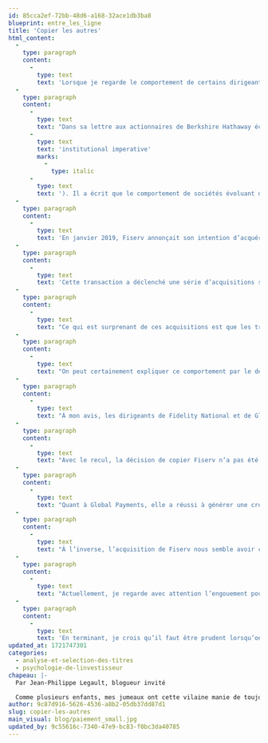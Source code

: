 ```yaml
---
id: 85cca2ef-72bb-48d6-a168-32ace1db3ba8
blueprint: entre_les_ligne
title: 'Copier les autres'
html_content:
  -
    type: paragraph
    content:
      -
        type: text
        text: 'Lorsque je regarde le comportement de certains dirigeants d’entreprises, je réalise que ce désir de copier les autres ne semble pas toujours s’estomper avec le temps. Il se manifeste certainement de façon différente, mais demeure souvent présent.'
  -
    type: paragraph
    content:
      -
        type: text
        text: "Dans sa lettre aux actionnaires de Berkshire Hathaway écrite en 1989, Warren Buffett nommait ce phénomène l’ «\_impératif institutionnel\_» ("
      -
        type: text
        text: 'institutional imperative'
        marks:
          -
            type: italic
      -
        type: text
        text: '). Il a écrit que le comportement de sociétés évoluant dans une même industrie sera souvent imité sans grande réflexion. C’est souvent le cas lorsqu’une société annonce une acquisition importante. L’histoire impliquant Fiserv (FI), Fidelity National Services (FIS) et Global Payments (GPN), trois sociétés évoluant dans l’industrie des paiements, est patent.'
  -
    type: paragraph
    content:
      -
        type: text
        text: 'En janvier 2019, Fiserv annonçait son intention d’acquérir la société First Data. Cette acquisition majeure de 39 milliards de dollars US lui permettait d’étendre son offre de services dans un tout nouveau segment, celui de l’acceptation de paiements. Fiserv devenait ainsi un joueur mondial important offrant des solutions dans plusieurs domaines de l’industrie des paiements.'
  -
    type: paragraph
    content:
      -
        type: text
        text: 'Cette transaction a déclenché une série d’acquisitions similaires. En mars 2019, Fidelity National s’entendait pour acquérir la société Worldpay; en mai 2019, Global Payments s’entendait pour acquérir TSYS.'
  -
    type: paragraph
    content:
      -
        type: text
        text: "Ce qui est surprenant de ces acquisitions est que les trois sociétés concurrentes ont acquis des sociétés complémentaires très similaires. De plus, les dates de transaction étaient rapprochées. Cette histoire me donne l’impression que Fidelity National et Global Payments ont littéralement imité Fiserv. Elles ont acheté la « même chose\_», pratiquement en même temps."
  -
    type: paragraph
    content:
      -
        type: text
        text: "On peut certainement expliquer ce comportement par le désir de demeurer compétitif. Toutefois, je me questionne sur le bien-fondé de ces acquisitions. Étaient-elles rationnelles? Ont-elles été faites avec un sentiment d’urgence? Le prix payé était-il juste? Selon mon analyse, Fiserv a payé près de 12,0 fois les bénéfices d’exploitation, alors que Fidelity National et Global Payments ont payé près de 50\_% plus cher, soit des multiples respectifs de 19,0 fois et 17,0."
  -
    type: paragraph
    content:
      -
        type: text
        text: "À mon avis, les dirigeants de Fidelity National et de Global Payments ont subi une immense pression – une pression «\_institutionnelle\_». Imaginez que vous êtes le dirigeant de Fidelity National ou de Global Payments et que vous optez de ne pas suivre Fiserv. Vous vous retrouverez dans une bien mauvaise position si l’acquisition de Fiserv devient un succès fulgurant. À bien y penser, qui peut reprocher aux dirigeants d’avoir effectué une méga acquisition si tout le monde en fait une? Voilà une belle façon de conserver son emploi non?"
  -
    type: paragraph
    content:
      -
        type: text
        text: "Avec le recul, la décision de copier Fiserv n’a pas été un succès. Fidelity National a récemment annoncé qu’elle avait revendu la moitié de Worldpay, avouant que cette acquisition avait été un échec. En 2019, elle avait payé près de 43,0\_milliards de dollars US, alors que la récente vente établit désormais sa valeur à près de 18,5 milliards US, une perte d’un peu plus de 50\_%. Sans surprise, les performances financière et boursière de Fidelity National ont été décevantes. La veille de l’annonce de l’acquisition, le titre se négociait à 109\_$; quatre ans plus tard, il se négocie à 58 $."
  -
    type: paragraph
    content:
      -
        type: text
        text: "Quant à Global Payments, elle a réussi à générer une croissance des bénéfices qui ne s’est toutefois pas reflétée dans son cours boursier. La veille de l’annonce, le titre se négociait à 148\_$ comparativement à 128\_$ aujourd’hui."
  -
    type: paragraph
    content:
      -
        type: text
        text: "À l’inverse, l’acquisition de Fiserv nous semble avoir connu un meilleur succès alors que les bénéfices ont plus que doublé depuis l’acquisition. Qui plus est, le cours boursier est passé de 75\_$ la veille de l’annonce à plus de 126\_$ aujourd’hui."
  -
    type: paragraph
    content:
      -
        type: text
        text: "Actuellement, je regarde avec attention l’engouement pour le secteur de l’intelligence artificielle. Selon moi, il ne serait pas surprenant de voir plusieurs sociétés réaliser des acquisitions afin d’imiter leurs concurrents. Assisterons-nous à une vague de pression «\_institutionnelle\_»?"
  -
    type: paragraph
    content:
      -
        type: text
        text: 'En terminant, je crois qu’il faut être prudent lorsqu’on voit des dirigeants d’entreprises imiter leurs concurrents. Imiter peut être une bonne stratégie, pourvu qu’elle reste fondée sur un bon raisonnement.'
updated_at: 1721747301
categories:
  - analyse-et-selection-des-titres
  - psychologie-de-linvestisseur
chapeau: |-
  Par Jean-Philippe Legault, blogueur invité

  Comme plusieurs enfants, mes jumeaux ont cette vilaine manie de toujours vouloir se copier. Si l’un prend un crayon rouge, l’autre voudra assurément un crayon rouge. Si l’un décide de jouer au baseball, l’autre voudra jouer au baseball. Même si ce n’est pas toujours facile de gérer ces interactions, je me rassure en me disant que ce processus d’imitation est normal et qu’il s’estompera avec le temps.
author: 9c87d916-5626-4536-a8b2-05db37dd87d1
slug: copier-les-autres
main_visual: blog/paiement_small.jpg
updated_by: 9c55616c-7340-47e9-bc83-f0bc3da40785
---
```

